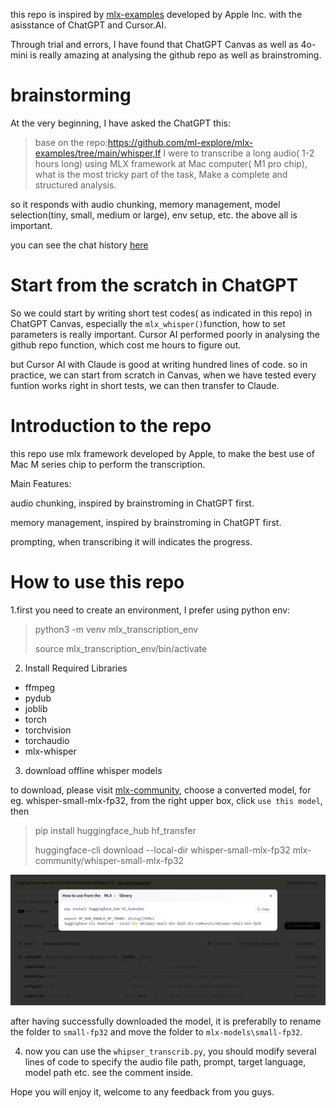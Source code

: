 this repo is inspired by [mlx-examples](https://github.com/ml-explore/mlx-examples/tree/main/whisper) developed by Apple Inc. with the asisstance of ChatGPT and Cursor.AI.

Through trial and errors, I have found that ChatGPT Canvas as well as 4o-mini is really amazing at analysing the github repo as well as brainstroming. 

# brainstorming

At the very beginning, I have asked the ChatGPT this:

> base on the repo:https://github.com/ml-explore/mlx-examples/tree/main/whisper,If I were to   transcribe a long audio( 1-2 hours long) using MLX framework at Mac computer( M1 pro chip), what is the most tricky part of the task, Make a complete and structured analysis.

so it responds with audio chunking, memory management, model selection(tiny, small, medium or large), env setup, etc. the above all is important.

you can see the chat history [here](https://chatgpt.com/share/6717c2ea-ea04-8002-a890-d2ad6f877606)

# Start from the scratch in ChatGPT

So we could start by writing short test codes( as indicated in this repo) in ChatGPT Canvas, especially the `mlx_whisper()`function, how to set parameters is really important. Cursor AI performed poorly in analysing the github repo function, which cost me hours to figure out.

but Cursor AI with Claude is good at writing hundred lines of code. so in practice, we can start from scratch in Canvas, when we have tested every funtion works right in short tests, we can then transfer to Claude.

# Introduction to the repo

this repo use mlx framework developed by Apple, to make the best use of Mac M series chip to perform the transcription.

Main Features: 

audio chunking, inspired by brainstroming in ChatGPT first.

memory management,  inspired by brainstroming in ChatGPT first.

prompting, when transcribing it will indicates the progress.



# How to use this repo


1.first you need to create an environment, I prefer using python env:

> python3 -m venv mlx_transcription_env
>
> source mlx_transcription_env/bin/activate


2. Install Required Libraries

- ffmpeg
- pydub
- joblib
- torch
- torchvision
- torchaudio
- mlx-whisper


3. download offline whisper models

to download, please visit [mlx-community](https://huggingface.co/mlx-community), choose a converted model, for eg. whisper-small-mlx-fp32, from the right upper box, click `use this model`, then 

> pip install huggingface_hub hf_transfer
>
> huggingface-cli download --local-dir whisper-small-mlx-fp32 mlx-community/whisper-small-mlx-fp32

   ![image-20241022232900570](./assets/image-20241022232900570.png)

after having successfully downloaded the model, it is preferablly to rename the folder to `small-fp32` and move the folder to `mlx-models\small-fp32`.


4. now you can use the `whipser_transcrib.py`, you should modify several lines of code to specify the audio file path, prompt, target language, model path etc. see the comment inside.

   
Hope you will enjoy it, welcome to any feedback from you guys.

   

   
